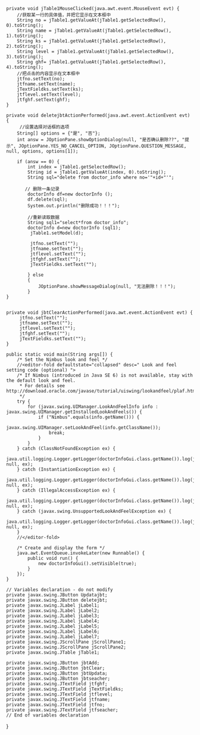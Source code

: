 
    private void jTable1MouseClicked(java.awt.event.MouseEvent evt) {                                     
        //获取某一行的具体值，并把它显示在文本框中
        String no = jTable1.getValueAt(jTable1.getSelectedRow(), 0).toString();
        String name = jTable1.getValueAt(jTable1.getSelectedRow(), 1).toString();
        String ks = jTable1.getValueAt(jTable1.getSelectedRow(), 2).toString();
        String level = jTable1.getValueAt(jTable1.getSelectedRow(), 3).toString();
        String ghf= jTable1.getValueAt(jTable1.getSelectedRow(), 4).toString();
        //把点击的内容显示在文本框中
        jtfno.setText(no);
        jtfname.setText(name);
        jTextFieldks.setText(ks);
        jtflevel.setText(level);
        jtfghf.setText(ghf);
    }                                    

    private void deletejbtActionPerformed(java.awt.event.ActionEvent evt) {                                          
         //设置选择对话框的选项                                     
        String[] options = {"是", "否"};
        int answ = JOptionPane.showOptionDialog(null, "是否确认删除??", "提示", JOptionPane.YES_NO_CANCEL_OPTION, JOptionPane.QUESTION_MESSAGE, null, options, options[1]);

        if (answ == 0) {
            int index = jTable1.getSelectedRow();
            String id = jTable1.getValueAt(index, 0).toString();
            String sql="delete from doctor_info where no='"+id+"'";

           // 删除一条记录
            doctorInfo df=new doctorInfo ();
            df.delete(sql);
            System.out.println("删除成功！！！");

            //重新读取数据
            String sql1="select*from doctor_info";
            doctorInfo d=new doctorInfo (sql1);
             jTable1.setModel(d);

             jtfno.setText("");
             jtfname.setText("");
             jtflevel.setText("");
             jtfghf.setText("");
             jTextFieldks.setText("");

            } else 
            {
                JOptionPane.showMessageDialog(null, "无法删除！！！");
            }
    }                                         


    private void jbtClearActionPerformed(java.awt.event.ActionEvent evt) {                                         
         jtfno.setText("");
         jtfname.setText("");
         jtflevel.setText("");
         jtfghf.setText("");
         jTextFieldks.setText("");
    }                                        

    public static void main(String args[]) {
        /* Set the Nimbus look and feel */
        //<editor-fold defaultstate="collapsed" desc=" Look and feel setting code (optional) ">
        /* If Nimbus (introduced in Java SE 6) is not available, stay with the default look and feel.
         * For details see http://download.oracle.com/javase/tutorial/uiswing/lookandfeel/plaf.html 
         */
        try {
            for (javax.swing.UIManager.LookAndFeelInfo info : javax.swing.UIManager.getInstalledLookAndFeels()) {
                if ("Nimbus".equals(info.getName())) {
                    javax.swing.UIManager.setLookAndFeel(info.getClassName());
                    break;
                }
            }
        } catch (ClassNotFoundException ex) {
            java.util.logging.Logger.getLogger(doctorInfoGui.class.getName()).log(java.util.logging.Level.SEVERE, null, ex);
        } catch (InstantiationException ex) {
            java.util.logging.Logger.getLogger(doctorInfoGui.class.getName()).log(java.util.logging.Level.SEVERE, null, ex);
        } catch (IllegalAccessException ex) {
            java.util.logging.Logger.getLogger(doctorInfoGui.class.getName()).log(java.util.logging.Level.SEVERE, null, ex);
        } catch (javax.swing.UnsupportedLookAndFeelException ex) {
            java.util.logging.Logger.getLogger(doctorInfoGui.class.getName()).log(java.util.logging.Level.SEVERE, null, ex);
        }
        //</editor-fold>

        /* Create and display the form */
        java.awt.EventQueue.invokeLater(new Runnable() {
            public void run() {
                new doctorInfoGui().setVisible(true);
            }
        });
    }

    // Variables declaration - do not modify                     
    private javax.swing.JButton Updatajbt;
    private javax.swing.JButton deletejbt;
    private javax.swing.JLabel jLabel1;
    private javax.swing.JLabel jLabel2;
    private javax.swing.JLabel jLabel3;
    private javax.swing.JLabel jLabel4;
    private javax.swing.JLabel jLabel5;
    private javax.swing.JLabel jLabel6;
    private javax.swing.JLabel jLabel7;
    private javax.swing.JScrollPane jScrollPane1;
    private javax.swing.JScrollPane jScrollPane2;
    private javax.swing.JTable jTable1;

    private javax.swing.JButton jbtAdd;
    private javax.swing.JButton jbtClear;
    private javax.swing.JButton jbtUpdata;
    private javax.swing.JButton jbtseacher;
    private javax.swing.JTextField jtfghf;
    private javax.swing.JTextField jTextFieldks;
    private javax.swing.JTextField jtflevel;
    private javax.swing.JTextField jtfname;
    private javax.swing.JTextField jtfno;
    private javax.swing.JTextField jtfseacher;
    // End of variables declaration                   
}

